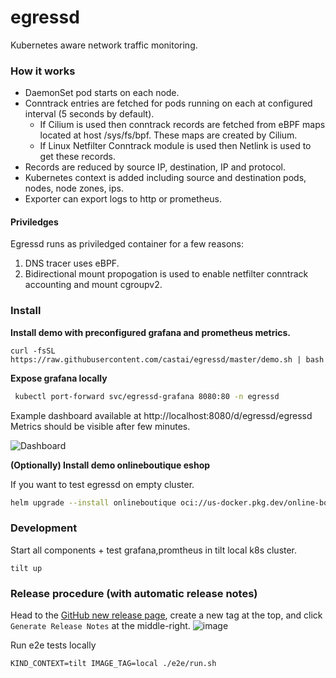 # egressd

Kubernetes aware network traffic monitoring.

### How it works

* DaemonSet pod starts on each node.
* Conntrack entries are fetched for pods running on each at configured interval (5 seconds by default).
  * If Cilium is used then conntrack records are fetched from eBPF maps located at host /sys/fs/bpf. These maps are created by Cilium.
  * If Linux Netfilter Conntrack module is used then Netlink is used to get these records.
* Records are reduced by source IP, destination, IP and protocol.
* Kubernetes context is added including source and destination pods, nodes, node zones, ips.
* Exporter can export logs to http or prometheus.

#### Priviledges

Egressd runs as priviledged container for a few reasons:
1. DNS tracer uses eBPF.
2. Bidirectional mount propogation is used to enable netfilter conntrack accounting and mount cgroupv2.


### Install

**Install demo with preconfigured grafana and prometheus metrics.**
```
curl -fsSL https://raw.githubusercontent.com/castai/egressd/master/demo.sh | bash
```

**Expose grafana locally**
```sh
 kubectl port-forward svc/egressd-grafana 8080:80 -n egressd
```
Example dashboard available at http://localhost:8080/d/egressd/egressd
Metrics should be visible after few minutes.

![Dashboard](https://raw.githubusercontent.com/castai/egressd/main/egress.png)


**(Optionally) Install demo onlineboutique eshop**

If you want to test egressd on empty cluster.
```sh
helm upgrade --install onlineboutique oci://us-docker.pkg.dev/online-boutique-ci/charts/onlineboutique -n demo --create-namespace
```

### Development

Start all components + test grafana,promtheus in tilt local k8s cluster.
```
tilt up
```

### Release procedure (with automatic release notes)

Head to the [GitHub new release page](https://github.com/castai/egressd/releases/new), create a new tag at the top, and click `Generate Release Notes` at the middle-right.
![image](https://user-images.githubusercontent.com/571022/174777789-2d7d646d-714d-42da-8c66-a6ed407b4440.png)

Run e2e tests locally
```
KIND_CONTEXT=tilt IMAGE_TAG=local ./e2e/run.sh
```
